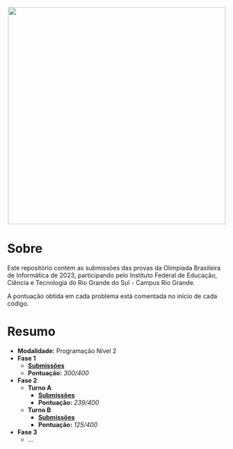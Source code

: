 <p align="center">
    <a href="https://olimpiada.ic.unicamp.br">
        <picture>
            <source media="(prefers-color-scheme: dark)" srcset="https://olimpiada.ic.unicamp.br/static/extras/misc/logo-obi2023.svg">
            <img src="https://olimpiada.ic.unicamp.br/static/extras/misc/logo-obi2023-preto.svg" width="500">
        </picture>
    </a>
</p>

# Sobre

Este repositório contém as submissões das provas da Olimpíada Brasileira de Informática de 2023, participando pelo Instituto Federal de Educação, Ciência e Tecnologia do Rio Grande do Sul - Campus Rio Grande. 

A pontuação obtida em cada problema está comentada no início de cada código.

# Resumo

- **Modalidade:** Programação Nível 2
- **Fase 1**
    - **[Submissões](https://github.com/victorrschmidt/OBI-2023/tree/main/Fase%201)**
    - **Pontuação:** *300/400*
- **Fase 2**
    - **Turno A**
        - **[Submissões](https://github.com/victorrschmidt/OBI-2023/tree/main/Fase%202/Turno%20A)**
        - **Pontuação:** *239/400*
    - **Turno B**
        - **[Submissões](https://github.com/victorrschmidt/OBI-2023/tree/main/Fase%202/Turno%20B)**
        - **Pontuação:** *125/400*
- **Fase 3**
    - ...
